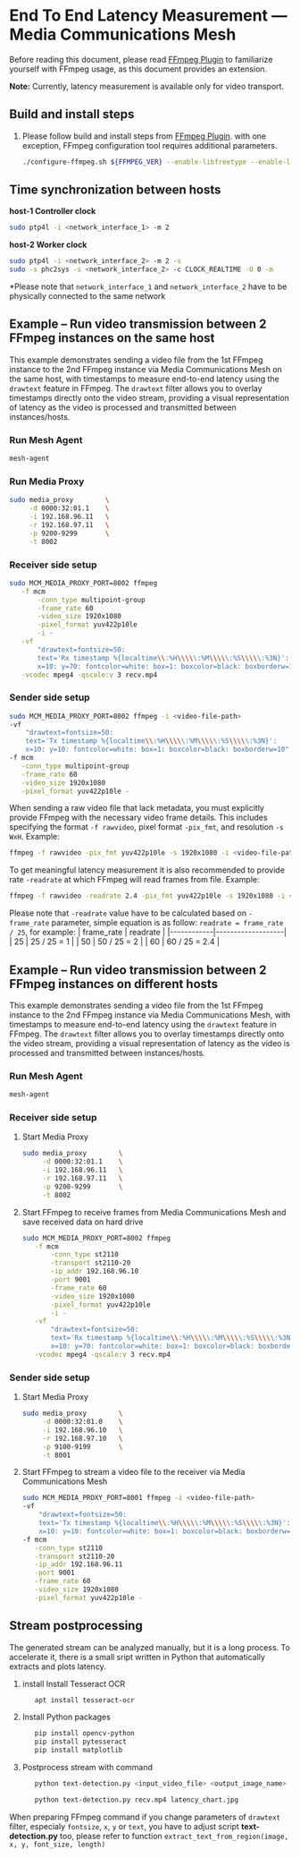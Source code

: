# End To End Latency Measurement — Media Communications Mesh

Before reading this document, please read [FFmpeg Plugin](FFmpegPlugin.md) to familiarize yourself with FFmpeg usage, as this document provides an extension. 

**Note:** Currently, latency measurement is available only for video transport.

## Build and install steps 

1. Please follow build and install steps from [FFmpeg Plugin](FFmpegPlugin.md). with one exception, FFmpeg configuration tool requires additional parameters.
   ```bash
   ./configure-ffmpeg.sh ${FFMPEG_VER} --enable-libfreetype --enable-libharfbuzz --enable-libfontconfig
   ```
## Time synchronization between hosts

__host-1 Controller clock__
```bash
sudo ptp4l -i <network_interface_1> -m 2 
```
__host-2 Worker clock__
```bash
sudo ptp4l -i <network_interface_2> -m 2 -s
sudo -s phc2sys -s <network_interface_2> -c CLOCK_REALTIME -O 0 -m
```
*Please note that `network_interface_1` and `network_interface_2` have to be physically connected to the same network


## Example – Run video transmission between 2 FFmpeg instances on the same host

This example demonstrates sending a video file from the 1st FFmpeg instance to the 2nd FFmpeg instance via Media Communications Mesh on the same host, with timestamps to measure end-to-end latency using the `drawtext` feature in FFmpeg. The `drawtext` filter allows you to overlay timestamps directly onto the video stream, providing a visual representation of latency as the video is processed and transmitted between instances/hosts.

### Run Mesh Agent
   ```bash
   mesh-agent
   ```

### Run Media Proxy

   ```bash
   sudo media_proxy        \
        -d 0000:32:01.1    \
        -i 192.168.96.11   \
        -r 192.168.97.11   \
        -p 9200-9299       \
        -t 8002
   ```

### Receiver side setup

   ```bash
   sudo MCM_MEDIA_PROXY_PORT=8002 ffmpeg                                     \
      -f mcm                                                                 \
          -conn_type multipoint-group                                        \
          -frame_rate 60                                                     \
          -video_size 1920x1080                                              \
          -pixel_format yuv422p10le                                          \
          -i -                                                               \
      -vf                                                                    \
          "drawtext=fontsize=50:                                             \
          text='Rx timestamp %{localtime\\:%H\\\\\:%M\\\\\:%S\\\\\:%3N}':    \
          x=10: y=70: fontcolor=white: box=1: boxcolor=black: boxborderw=10" \
      -vcodec mpeg4 -qscale:v 3 recv.mp4
   ```
### Sender side setup

   ```bash
   sudo MCM_MEDIA_PROXY_PORT=8002 ffmpeg -i <video-file-path>             \
   -vf                                                                    \
       "drawtext=fontsize=50:                                             \
       text='Tx timestamp %{localtime\\:%H\\\\\:%M\\\\\:%S\\\\\:%3N}':    \
       x=10: y=10: fontcolor=white: box=1: boxcolor=black: boxborderw=10" \
   -f mcm                                                                 \
      -conn_type multipoint-group                                         \
      -frame_rate 60                                                      \
      -video_size 1920x1080                                               \
      -pixel_format yuv422p10le -
   ```

   When sending a raw video file that lack metadata, you must explicitly provide FFmpeg
   with the necessary video frame details. This includes specifying the format
   `-f rawvideo`, pixel format `-pix_fmt`, and resolution `-s WxH`. Example:

   ```bash
   ffmpeg -f rawvideo -pix_fmt yuv422p10le -s 1920x1080 -i <video-file-path> ...
   ```
   To get meaningful latency measurement it is also recommended to provide rate `-readrate` at which FFmpeg will read frames from file. Example:
   ```bash
   ffmpeg -f rawvideo -readrate 2.4 -pix_fmt yuv422p10le -s 1920x1080 -i <video-file-path> ...
   ```
   Please note that `-readrate` value have to be calculated based on `-frame_rate` parameter, simple equation is as follow: 
   `readrate = frame_rate / 25`, for example:
   | frame_rate |      readrate     |
   |------------|-------------------|
   |    25      |   25 / 25 = 1     |
   |    50      |   50 / 25 = 2     |
   |    60      |  60 / 25 = 2.4    |


## Example – Run video transmission between 2 FFmpeg instances on different hosts

This example demonstrates sending a video file from the 1st FFmpeg instance to the 2nd FFmpeg instance via Media Communications Mesh, with timestamps to measure end-to-end latency using the `drawtext` feature in FFmpeg. The `drawtext` filter allows you to overlay timestamps directly onto the video stream, providing a visual representation of latency as the video is processed and transmitted between instances/hosts.

### Run Mesh Agent
   ```bash
   mesh-agent
   ```

### Receiver side setup

1. Start Media Proxy

   ```bash
   sudo media_proxy        \
        -d 0000:32:01.1    \
        -i 192.168.96.11   \
        -r 192.168.97.11   \
        -p 9200-9299       \
        -t 8002
   ```

1. Start FFmpeg to receive frames from Media Communications Mesh and save received data on hard drive

   ```bash
   sudo MCM_MEDIA_PROXY_PORT=8002 ffmpeg                                     \
      -f mcm                                                                 \
          -conn_type st2110                                                  \
          -transport st2110-20                                               \
          -ip_addr 192.168.96.10                                             \
          -port 9001                                                         \
          -frame_rate 60                                                     \
          -video_size 1920x1080                                              \
          -pixel_format yuv422p10le                                          \
          -i -                                                               \
      -vf                                                                    \
          "drawtext=fontsize=50:                                             \
          text='Rx timestamp %{localtime\\:%H\\\\\:%M\\\\\:%S\\\\\:%3N}':    \
          x=10: y=70: fontcolor=white: box=1: boxcolor=black: boxborderw=10" \
      -vcodec mpeg4 -qscale:v 3 recv.mp4
   ```

### Sender side setup

1. Start Media Proxy

   ```bash
   sudo media_proxy        \
        -d 0000:32:01.0    \
        -i 192.168.96.10   \
        -r 192.168.97.10   \
        -p 9100-9199       \
        -t 8001
   ```

2. Start FFmpeg to stream a video file to the receiver via Media Communications Mesh

   ```bash
   sudo MCM_MEDIA_PROXY_PORT=8001 ffmpeg -i <video-file-path>             \
   -vf                                                                    \
       "drawtext=fontsize=50:                                             \
       text='Tx timestamp %{localtime\\:%H\\\\\:%M\\\\\:%S\\\\\:%3N}':    \
       x=10: y=10: fontcolor=white: box=1: boxcolor=black: boxborderw=10" \
   -f mcm                                                                 \
      -conn_type st2110                                                   \
      -transport st2110-20                                                \
      -ip_addr 192.168.96.11                                              \
      -port 9001                                                          \
      -frame_rate 60                                                      \
      -video_size 1920x1080                                               \
      -pixel_format yuv422p10le -
   ```

## Stream postprocessing
The generated stream can be analyzed manually, but it is a long process. To accelerate it, there is a small sript written in Python that automatically extracts and plots latency.

1. install Install Tesseract OCR
   ```bash
      apt install tesseract-ocr
   ```
2. Install Python packages
   ```bash
      pip install opencv-python
      pip install pytesseract
      pip install matplotlib
   ```
2. Postprocess stream with command
   ```bash
      python text-detection.py <input_video_file> <output_image_name>
   ```
   ```bash
      python text-detection.py recv.mp4 latency_chart.jpg
   ```
When preparing FFmpeg command if you change parameters of `drawtext` filter, especialy `fontsize`, `x`, `y` or `text`, you have to adjust script __text-detection.py__ too, please refer to function `extract_text_from_region(image, x, y, font_size, length)`


<!-- References -->
[license-img]: https://img.shields.io/badge/License-BSD_3--Clause-blue.svg
[license]: https://opensource.org/license/bsd-3-clause
